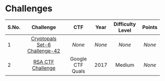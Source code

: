 # Challenges
  

| S.No. | Challenge                                                                   | CTF              | Year    | Difficulty Level | Points |
|-------|:---------------------------------------------------------------------------:|:----------------:|:-------:|:----------------:|:------:|
|1      | [Cryptopals Set-6 Challenge-42](http://cryptopals.com/sets/6/challenges/42) | _None_           | _None_  | _None_           | _None_ |
|2      | [RSA CTF Challenge](https://ctftime.org/task/4233)                          | Google CTF Quals | 2017    | Medium           | _None_ |